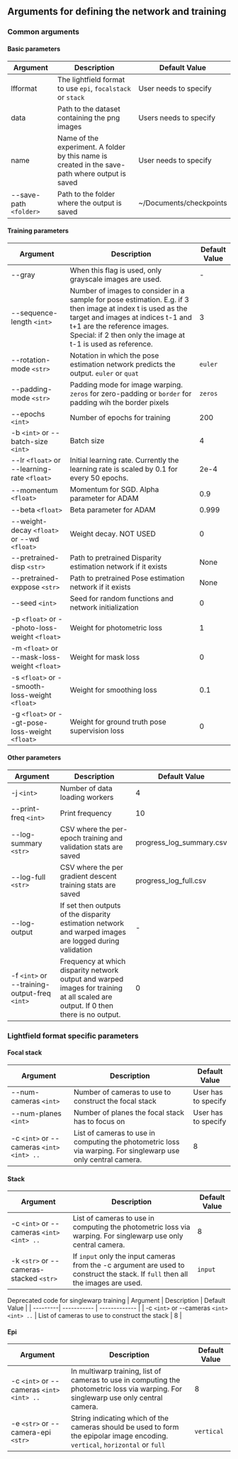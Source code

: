 ## Arguments for defining the network and training

### Common arguments

#### Basic parameters

| Argument | Description | Default Value |
| ---------| ----------- | ------------- |
| lfformat | The lightfield format to use `epi`, `focalstack` or `stack` | User needs to specify |
| data | Path to the dataset containing the png images | Users needs to specify |
| name | Name of the experiment. A folder by this name is created in the save-path where output is saved | User needs to specify |
| --save-path `<folder>` | Path to the folder where the output is saved | ~/Documents/checkpoints |

#### Training parameters

| Argument | Description | Default Value |
| ---------| ----------- | ------------- |
| --gray | When this flag is used, only grayscale images are used. | - |
| --sequence-length `<int>` | Number of images to consider in a sample for pose estimation. E.g. if 3 then image at index t is used as the target and images at indices t-1 and t+1 are the reference images. Special: if 2 then only the image at t-1 is used as reference. | 3 |
| --rotation-mode `<str>` | Notation in which the pose estimation network predicts the output. `euler` or `quat` | `euler` |
| --padding-mode `<str>` | Padding mode for image warping. `zeros` for zero-padding or `border` for padding wih the border pixels | `zeros` |
| --epochs `<int>` | Number of epochs for training | 200 |
| -b `<int>` or --batch-size `<int>` | Batch size | 4 |
| --lr `<float>` or --learning-rate `<float>` | Initial learning rate. Currently the learning rate is scaled by 0.1 for every 50 epochs. | 2e-4 |
| --momentum `<float>` | Momentum for SGD. Alpha parameter for ADAM | 0.9 |
| --beta `<float>` | Beta parameter for ADAM | 0.999 |
| --weight-decay `<float>` or --wd `<float>` | Weight decay. NOT USED | 0 |
| --pretrained-disp `<str>` | Path to pretrained Disparity estimation network if it exists | None |
| --pretrained-exppose `<str>` | Path to pretrained Pose estimation network if it exists | None |
| --seed `<int>` | Seed for random functions and network initialization | 0 |
| -p `<float>` or --photo-loss-weight `<float>` | Weight for photometric loss | 1 |
| -m `<float>` or --mask-loss-weight `<float>` | Weight for mask loss | 0 |
| -s `<float>` or --smooth-loss-weight `<float>` | Weight for smoothing loss | 0.1 |
| -g `<float>` or --gt-pose-loss-weight `<float>` | Weight for ground truth pose supervision loss | 0 |

#### Other parameters

| Argument | Description | Default Value |
| ---------| ----------- | ------------- |
| -j `<int>` | Number of data loading workers | 4 |
| --print-freq `<int>`| Print frequency | 10 |
| --log-summary `<str>` | CSV where the per-epoch training and validation stats are saved | progress_log_summary.csv |
| --log-full `<str>` | CSV where the per gradient descent training stats are saved | progress_log_full.csv |
| --log-output | If set then outputs of the disparity estimation network and warped images are logged during validation | - |
| -f `<int>` or --training-output-freq `<int>` | Frequency at which disparity network output and warped images for training at all scaled are output. If 0 then there is no output. | 0 |

### Lightfield format specific parameters

#### Focal stack

| Argument | Description | Default Value |
| ---------| ----------- | ------------- |
| --num-cameras `<int>` | Number of cameras to use to construct the focal stack | User has to specify |
| --num-planes `<int>` | Number of planes the focal stack has to focus on | User has to specify |
| -c `<int>` or --cameras `<int> <int> ..` | List of cameras to use in computing the photometric loss via warping. For singlewarp use only central camera. | 8 |

#### Stack

| Argument | Description | Default Value |
| ---------| ----------- | ------------- |
| -c `<int>` or --cameras `<int> <int> ..` | List of cameras to use in computing the photometric loss via warping. For singlewarp use only central camera. | 8 |
| -k `<str>` or --cameras-stacked `<str>` | If `input` only the input cameras from the -c argument are used to construct the stack. If `full` then all the images are used. | `input` |

Deprecated code for singlewarp training
| Argument | Description | Default Value |
| ---------| ----------- | ------------- |
| -c `<int>` or --cameras `<int> <int> ..` | List of cameras to use to construct the stack | 8 |

#### Epi

| Argument | Description | Default Value |
| ---------| ----------- | ------------- |
| -c `<int>` or --cameras `<int> <int> ..` | In multiwarp training, list of cameras to use in computing the photometric loss via warping. For singlewarp use only central camera. | 8 |
| -e `<str>` or --camera-epi `<str>` | String indicating which of the cameras should be used to form the epipolar image encoding. `vertical`, `horizontal` or `full` | `vertical` |
